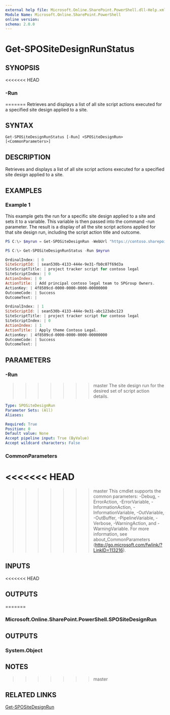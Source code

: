 ```yaml
---
external help file: Microsoft.Online.SharePoint.PowerShell.dll-Help.xml
Module Name: Microsoft.Online.SharePoint.PowerShell
online version:
schema: 2.0.0
---
```


# Get-SPOSiteDesignRunStatus

## SYNOPSIS

<<<<<<< HEAD
### -Run
=======
Retrieves and displays a list of all site script actions executed for a specified site design applied to a site.

## SYNTAX

```
Get-SPOSiteDesignRunStatus [-Run] <SPOSiteDesignRun> [<CommonParameters>]
```

## DESCRIPTION

Retrieves and displays a list of all site script actions executed for a specified site design applied to a site.

## EXAMPLES

### Example 1

This example gets the run for a specific site design applied to a site and sets it to a variable. This variable is then passed into the command -run parameter. The result is a display of all the site script actions applied for that site design run, including the script action title and outcome. 

```powershell
PS C:\> $myrun = Get-SPOSiteDesignRun -WebUrl "https://contoso.sharepoint.com/sites/project-playbook" -SiteDesignId cefd782e-sean-4814-a68a-b33b116c302f

PS C:\> Get-SPOSiteDesignRunStatus -Run $myrun

OrdinalIndex: | 0
SiteScriptId: | sean530b-4133-444e-9e31-fb0c07f69d3a
SiteScriptTitle: | project tracker script for contoso legal
SiteScriptIndex: | 0
ActionIndex: | 0
ActionTitle: | Add principal contoso legal team to SPGroup Owners.
ActionKey: | 4f8509cd-0000-0000-0000-00000000
OutcomeCode: | Success
OutcomeText: | 

OrdinalIndex: | 1
SiteScriptId: | sean530b-4133-444e-9e31-abc123abc123
SiteScriptTitle: | project tracker script for contoso legal
SiteScriptIndex: | 0
ActionIndex: | 1
ActionTitle: | Apply theme Contoso Legal.
ActionKey: | 4f8509cd-0000-0000-0000-00000000
OutcomeCode: | Success
OutcomeText: | 
```

## PARAMETERS

### -Run

>>>>>>> master
The site design run for the desired set of script action details.

```yaml
Type: SPOSiteDesignRun
Parameter Sets: (All)
Aliases:

Required: True
Position: 0
Default value: None
Accept pipeline input: True (ByValue)
Accept wildcard characters: False
```

### CommonParameters
<<<<<<< HEAD
=======

>>>>>>> master
This cmdlet supports the common parameters: -Debug, -ErrorAction, -ErrorVariable, -InformationAction, -InformationVariable, -OutVariable, -OutBuffer, -PipelineVariable, -Verbose, -WarningAction, and -WarningVariable.
For more information, see about_CommonParameters (http://go.microsoft.com/fwlink/?LinkID=113216).

## INPUTS

<<<<<<< HEAD
## OUTPUTS

=======
### Microsoft.Online.SharePoint.PowerShell.SPOSiteDesignRun

## OUTPUTS

### System.Object

## NOTES

>>>>>>> master
## RELATED LINKS

[Get-SPOSiteDesignRun](Get-SPOSiteDesignRun.md)